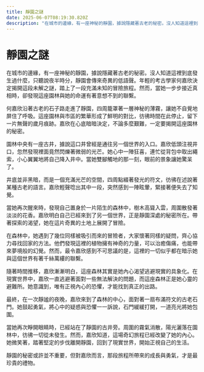 ```yaml
---
title: 靜園之謎
date: 2025-06-07T08:19:30.820Z
description: "在城市的邊緣，有一座神秘的靜園，據說隱藏著古老的秘密。沒人知道這裡到底發生過什麼，只聽說夜半時分，靜園會傳來奇異的低語聲。年輕的考古學家何嘉欣決定揭開這段未解之謎，踏上了一段充滿未知的冒險旅程。然而，當她一步步接近真相時，卻發現這座園林與她的命運有著意想不到的聯繫。"
---
```


# 靜園之謎

在城市的邊緣，有一座神秘的靜園，據說隱藏著古老的秘密。沒人知道這裡到底發生過什麼，只聽說夜半時分，靜園會傳來奇異的低語聲。年輕的考古學家何嘉欣決定揭開這段未解之謎，踏上了一段充滿未知的冒險旅程。然而，當她一步步接近真相時，卻發現這座園林與她的命運有著意想不到的聯繫。

何嘉欣沿著古老的石子路走進了靜園，四周籠罩著一層神秘的薄霧，讓她不自覺地屏住了呼吸。這座園林與市區的繁華形成了鮮明的對比，彷彿時間在此停止，留下一片無聲的歲月痕跡。嘉欣在心底暗暗決定，不論多麼艱難，一定要揭開這座園林的秘密。

園林中央有一座古井，據說這口井曾經是通往另一個世界的入口。嘉欣低頭注視井口，忽然發現裡面竟然閃爍著微弱的光芒。她心中一陣狂喜，連忙從背包中取出繩索，小心翼翼地將自己降入井中。當她雙腳觸地的那一刻，眼前的景象讓她驚呆了。

井底並非黑暗，而是一個充滿光芒的空間，四周點綴著發光的符文，彷彿在述說著某種古老的語言。嘉欣輕聲唸出其中一段，突然感到一陣眩暈，緊接著便失去了知覺。

當她再次醒來時，發現自己置身於一片陌生的森林中，樹木高聳入雲，周圍散發著淡淡的花香。嘉欣明白自己已經來到了另一個世界，正是靜園深處的秘密所在。帶著探索的渴望，她在這片奇異的土地上展開了冒險。

在森林中，她遇到了幾位同樣被吸引而來的冒險者，大家懷著同樣的疑問，齊心協力尋找回家的方法。他們發現這裡的植物擁有神奇的力量，可以治癒傷痛，也能帶來夢境般的幻覺。然而，最令嘉欣感到不可思議的是，這裡的一切似乎都在暗示她與這個世界有著千絲萬縷的聯繫。

隨著時間推移，嘉欣漸漸明白，這座森林其實是她內心渴望逃避現實的具象化。在現實世界中，嘉欣一直逃避著面對一些無法解決的問題，而這座森林正是她心靈的避難所。她意識到，唯有正視內心的恐懼，才能找到真正的出路。

最終，在一次靜謐的夜晚，嘉欣來到了森林的中心，面對著一扇布滿符文的古老石門。她鼓起勇氣，將心中的疑惑與恐懼一一訴說，石門緩緩打開，一道亮光將她包圍。

當她再次睜開眼睛時，已經站在了靜園的古井旁。周圍的霧氣消散，陽光灑落在園林中，彷彿一切從未發生。然而，嘉欣知道，這場奇幻旅程已經改變了她的內心。她微笑著，踏著堅定的步伐離開靜園，回到了現實世界，開始正視自己的生活。

靜園的秘密或許並不重要，但對嘉欣而言，那段旅程所帶來的成長與勇氣，才是最珍貴的禮物。